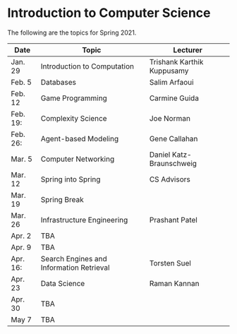 <html>
<head>
<!--include head.txt -->
<title>
Introduction to Computer Science
</title>
</head>

 <body>
<!--include logo.txt -->
<!--include menu.txt -->

# Introduction to Computer Science

The following are the topics for Spring 2021.


| Date   | Topic   | Lecturer  |
|--------|---------|-----------|
| Jan. 29 | Introduction to Computation | Trishank Karthik Kuppusamy |
| Feb. 5 | Databases | Salim Arfaoui |
| Feb. 12 | Game Programming | Carmine Guida | 
| Feb. 19: | Complexity Science | Joe Norman |
| Feb. 26: | Agent-based Modeling | Gene Callahan |
| Mar. 5 | Computer Networking | Daniel Katz-Braunschweig |
| Mar. 12 | Spring into Spring | CS Advisors |
| Mar. 19 | Spring Break | |
| Mar. 26 | Infrastructure Engineering | Prashant Patel |
| Apr. 2 | TBA | |
| Apr. 9 | TBA | |
| Apr. 16: | Search Engines and Information Retrieval | Torsten Suel |
| Apr. 23 | Data Science | Raman Kannan |
| Apr. 30 | TBA | |
| May 7 | TBA | |

</body>
</html>
